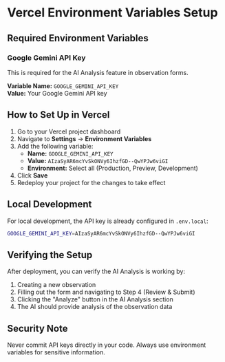 # Vercel Environment Variables Setup

## Required Environment Variables

### Google Gemini API Key
This is required for the AI Analysis feature in observation forms.

**Variable Name:** `GOOGLE_GEMINI_API_KEY`  
**Value:** Your Google Gemini API key

## How to Set Up in Vercel

1. Go to your Vercel project dashboard
2. Navigate to **Settings** → **Environment Variables**
3. Add the following variable:
   - **Name:** `GOOGLE_GEMINI_API_KEY`
   - **Value:** `AIzaSyAR6mcYvSkONVy6IhzfGD--QwYPJw6viGI`
   - **Environment:** Select all (Production, Preview, Development)
4. Click **Save**
5. Redeploy your project for the changes to take effect

## Local Development

For local development, the API key is already configured in `.env.local`:

```bash
GOOGLE_GEMINI_API_KEY=AIzaSyAR6mcYvSkONVy6IhzfGD--QwYPJw6viGI
```

## Verifying the Setup

After deployment, you can verify the AI Analysis is working by:
1. Creating a new observation
2. Filling out the form and navigating to Step 4 (Review & Submit)
3. Clicking the "Analyze" button in the AI Analysis section
4. The AI should provide analysis of the observation data

## Security Note

Never commit API keys directly in your code. Always use environment variables for sensitive information.